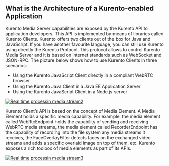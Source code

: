 <hr class="processing" style="display:none"/>
<h2>What is the Architecture of a Kurento-enabled Application</h2>

Kurento Media Server capabilities are exposed by the Kurento API to application
developers. This API is implemented by means of libraries called Kurento
Clients. Kurento offers two clients out of the box for Java and JavaScript. If
you have another favourite language, you can still use Kurento using directly
the Kurento Protocol. This protocol allows to control Kurento Media Server and
it is based on internet standards such as WebSocket and JSON-RPC. The picture
below shows how to use Kurento Clients in three scenarios:

-   Using the Kurento JavaScript Client directly in a compliant WebRTC browser
-   Using the Kurento Java Client in a Java EE Application Server
-   Using the Kurento JavaScript Client in a Node.js server

​[![Real time processin media
stream2](images/Real-time-processin-media-stream2.png)](images/Real-time-processin-media-stream2.png)

Kurento Client’s API is based on the concept of Media Element. A Media Element
holds a specific media capability. For example, the media element called
WebRtcEndpoint holds the capability of sending and receiving WebRTC media
streams, the media element called RecorderEndpoint has the capability of
recording into the file system any media streams it receives, the
FaceOverlayFilter detects faces on the exchanged video streams and adds a
specific overlaid image on top of them, etc. Kurento exposes a rich toolbox of
media elements as part of its APIs.

[![Real time processin media
stream3](images/Real-time-processin-media-stream3.png)](images/Real-time-processin-media-stream3.png)
